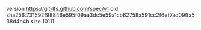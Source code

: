 version https://git-lfs.github.com/spec/v1
oid sha256:731592f98846e595f09aa3dc5e59a1cb62758a591cc2f6ef7ad09ffa538d4b4b
size 10111
